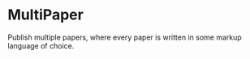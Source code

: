 # MultiPaper
Publish multiple papers, where every paper is written in some markup language of choice.
